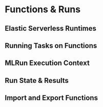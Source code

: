 # Functions & Runs

## Elastic Serverless Runtimes

## Running Tasks on Functions

## MLRun Execution Context

## Run State & Results

## Import and Export Functions

